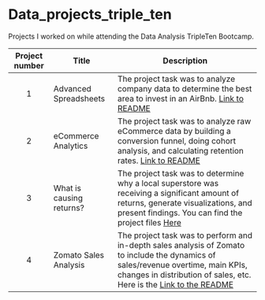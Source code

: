 # Data_projects_triple_ten

Projects I worked on while attending the Data Analysis TripleTen Bootcamp.


| Project number | Title | Description |
| :-----------: | ----------- |----------- |
| 1 | Advanced Spreadsheets| The project task was to analyze company data to determine the best area to invest in an AirBnb. <a href="">Link to README</a> |
| 2 | eCommerce Analytics| The project task was to analyze raw eCommerce data by building a conversion funnel, doing cohort analysis, and calculating retention rates. <a href="">Link to README</a> |
| 3 | What is causing returns? | The project task was to determine why a local superstore was receiving a significant amount of returns, generate visualizations, and present findings. You can find the project files <a href="">Here</a> |
| 4 | Zomato Sales Analysis | The project task was to perform and in-depth sales analysis of Zomato to include the dynamics of sales/revenue overtime, main KPIs, changes in distribution of sales, etc. Here is the <a href="">Link to the README</a> |
